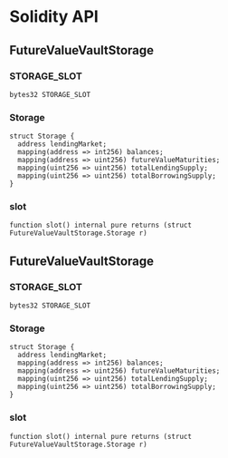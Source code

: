 # Solidity API

## FutureValueVaultStorage

### STORAGE_SLOT

```solidity
bytes32 STORAGE_SLOT
```

### Storage

```solidity
struct Storage {
  address lendingMarket;
  mapping(address => int256) balances;
  mapping(address => uint256) futureValueMaturities;
  mapping(uint256 => uint256) totalLendingSupply;
  mapping(uint256 => uint256) totalBorrowingSupply;
}
```

### slot

```solidity
function slot() internal pure returns (struct FutureValueVaultStorage.Storage r)
```

## FutureValueVaultStorage

### STORAGE_SLOT

```solidity
bytes32 STORAGE_SLOT
```

### Storage

```solidity
struct Storage {
  address lendingMarket;
  mapping(address => int256) balances;
  mapping(address => uint256) futureValueMaturities;
  mapping(uint256 => uint256) totalLendingSupply;
  mapping(uint256 => uint256) totalBorrowingSupply;
}
```

### slot

```solidity
function slot() internal pure returns (struct FutureValueVaultStorage.Storage r)
```

